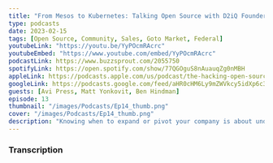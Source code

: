 ```yaml
---
title: "From Mesos to Kubernetes: Talking Open Source with D2iQ Founder Ben Hindman"
type: podcasts
date: 2023-02-15
tags: [Open Source, Community, Sales, Goto Market, Federal]
youtubeLink: "https://youtu.be/YyPOcmRAcrc"
youtubeEmbed: "https://www.youtube.com/embed/YyPOcmRAcrc"
podcastLink: https://www.buzzsprout.com/2055750
spotifyLink: https://open.spotify.com/show/77QGOguS8nAuauqZg0nMBH
appleLink: https://podcasts.apple.com/us/podcast/the-hacking-open-source-business-podcast/id1647254490
googleLink: https://podcasts.google.com/feed/aHR0cHM6Ly9mZWVkcy5idXp6c3Byb3V0LmNvbS8yMDU1NzUwLnJzcw
guests: [Avi Press, Matt Yonkovit, Ben Hindman]
episode: 13
thumbnail: "/images/Podcasts/Ep14_thumb.png"
cover: "/images/Podcasts/Ep14_thumb.png"
description: "Knowing when to expand or pivot your company is about understanding the market and getting the timing right. Ben Hindman founder of D2iQ, joins Avi Press and Matt Yonkovit on episode 14 of the Hacking Open Source Business Podcast and talks about the journey of starting a company around Mesos ( Mesosphere ) to including Kubernetes and rebranding ( D2IQ ).  Ben gives us insight into working with foundations, starting a new company, choosing open source, and more!"
---
```



###  Transcription  ###

